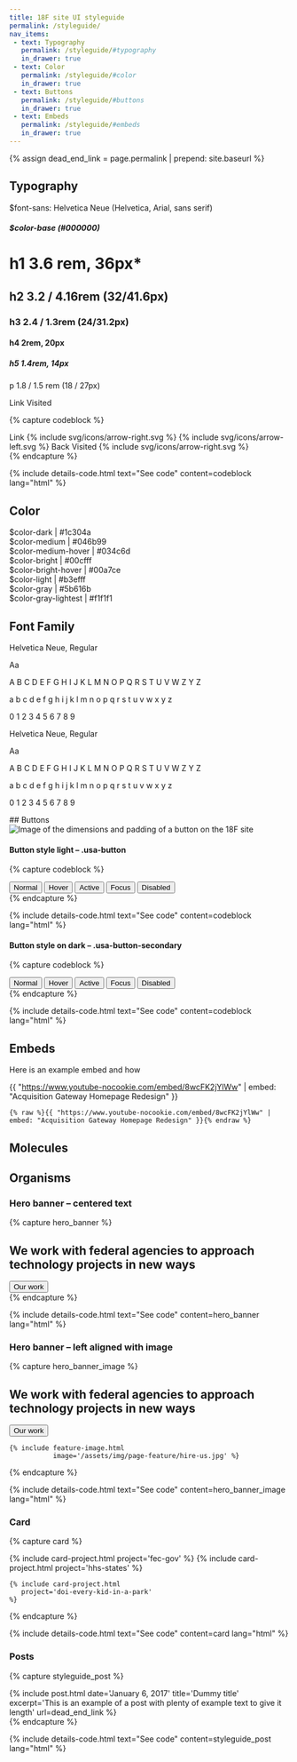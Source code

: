 ```yaml
---
title: 18F site UI styleguide
permalink: /styleguide/
nav_items:
 - text: Typography
   permalink: /styleguide/#typography
   in_drawer: true
 - text: Color
   permalink: /styleguide/#color
   in_drawer: true
 - text: Buttons
   permalink: /styleguide/#buttons
   in_drawer: true
 - text: Embeds
   permalink: /styleguide/#embeds
   in_drawer: true
---
```


{% assign dead_end_link = page.permalink | prepend: site.baseurl %}

## Typography

$font-sans: Helvetica Neue (Helvetica, Arial, sans serif)
##### $color-base (#000000)

# h1 3.6 rem, 36px*
## h2 3.2 / 4.16rem (32/41.6px)
### h3 2.4 / 1.3rem (24/31.2px)
#### h4 2rem, 20px
##### h5 1.4rem, 14px

p 1.8 / 1.5 rem (18 / 27px)

<section class="usa-grid">
  <a> Link </a>
  <a> Visited </a>
</section>

{% capture codeblock %}
<section class="usa-grid">
  <a class="link-arrow-right">
    Link
    {% include svg/icons/arrow-right.svg %}
  </a>
  <a class="link-arrow-left">
    {% include svg/icons/arrow-left.svg %}
    Back
  </a>
  <a class="link-arrow-right visited">
    Visited
    {% include svg/icons/arrow-right.svg %}
  </a>
</section>
{% endcapture %}

{% include details-code.html
   text="See code"
   content=codeblock
   lang="html"
%}

## Color

<section class="usa-grid">
  <div class="color-box-group">
    <div class="color-box cb-dark"></div>
    $color-dark | #1c304a
  </div>
  <div class="color-box-group">
    <div class="color-box cb-medium"></div>
    $color-medium | #046b99
  </div>
  <div class="color-box-group">
    <div class="color-box cb-medium-hover"></div>
    $color-medium-hover | #034c6d
  </div>
  <div class="color-box-group">
    <div class="color-box cb-bright"></div>
    $color-bright | #00cfff
  </div>  
  <div class="color-box-group">
    <div class="color-box cb-bright-hover"></div>
    $color-bright-hover | #00a7ce
  </div>
  <div class="color-box-group">
    <div class="color-box cb-light"></div>
    $color-light | #b3efff
  </div>
  <div class="color-box-group">
    <div class="color-box cb-gray"></div>
    $color-gray | #5b616b
  </div>
  <div class="color-box-group">
    <div class="color-box cb-gray-lightest"></div>
    $color-gray-lightest | #f1f1f1
  </div>
</section>

## Font Family

<section class="usa-grid usa-section">
  <div>
    <p>Helvetica Neue, Regular</p>
    <span> Aa </span>
    <p>A B C D E F G H I J K L M N O P Q R S T U V W Z Y Z</p>
    <p>a b c d e f g h i j k l m n o p q r s t u v w x y z</p>
    <p>0 1 2 3 4 5 6 7 8 9</p>
  </div>
  <div>
    <p>Helvetica Neue, Regular</p>
    <span> Aa </span>
    <p>A B C D E F G H I J K L M N O P Q R S T U V W Z Y Z</p>
    <p>a b c d e f g h i j k l m n o p q r s t u v w x y z</p>
    <p>0 1 2 3 4 5 6 7 8 9</p>
  </div>
</section>
## Buttons
<section class="usa-grid">
<img src="{{ site.baseurl }}/assets/img/styleguide/button-anatomy.png" class="usa-width-one-third" alt="Image of the dimensions and padding of a button on the 18F site" />
</section>

#### Button style light – .usa-button

{% capture codeblock %}
<section class="usa-grid">
  <button class="usa-button">Normal</button>
  <button class="usa-button-hover">Hover</button>
  <button class="usa-button-active">Active</button>
  <button class="usa-button-focus">Focus</button>
  <button class="usa-button-disabled">Disabled</button>
</section>
{% endcapture %}

{% include details-code.html
   text="See code"
   content=codeblock
   lang="html"
%}

#### Button style on dark – .usa-button-secondary

{% capture codeblock %}
<section class="background-dark usa-grid">
  <button class="usa-button usa-button-secondary">Normal</button>
  <button class="usa-button-hover usa-button-secondary">Hover</button>
  <button class="usa-button-active usa-button-secondary">Active</button>
  <button class="usa-button-focus usa-button-secondary">Focus</button>
  <button class="usa-button-disabled usa-button-secondary">Disabled</button>
</section>
{% endcapture %}

{% include details-code.html
   text="See code"
   content=codeblock
   lang="html"
%}

## Embeds

Here is an example embed and how

{{ "https://www.youtube-nocookie.com/embed/8wcFK2jYlWw" | embed: "Acquisition Gateway Homepage Redesign" }}

```liquid
{% raw %}{{ "https://www.youtube-nocookie.com/embed/8wcFK2jYlWw" | embed: "Acquisition Gateway Homepage Redesign" }}{% endraw %}
```

## Molecules

## Organisms

### Hero banner – centered text
{% capture hero_banner %}
<section class="background-dark usa-section">
  <div class="usa-grid content-focus align-center">
    <h2>We work with federal agencies to approach technology projects in new ways</h2>
    <a href="{{ dead_end_link }}"><button class="usa-button usa-button-big usa-button-secondary">Our work</button></a>
  </div>
</section>
{% endcapture %}

{% include details-code.html
   text="See code"
   content=hero_banner
   lang="html"
%}

### Hero banner – left aligned with image
{% capture hero_banner_image %}
<section class="background-dark usa-section">
  <div class="usa-grid content-focus align-center">
    <h2>We work with federal agencies to approach technology projects in new ways</h2>
    <a href="{{ dead_end_link }}"><button class="usa-button usa-button-big usa-button-secondary">Our work</button></a>

    {% include feature-image.html
               image='/assets/img/page-feature/hire-us.jpg' %}
  </div>
</section>
{% endcapture %}

{% include details-code.html
   text="See code"
   content=hero_banner_image
   lang="html"
%}


### Card

{% capture card %}
<section class="usa-grid usa-section">
    {% include card-project.html
       project='fec-gov'
    %}
    {% include card-project.html
       project='hhs-states'
    %}

    {% include card-project.html
       project='doi-every-kid-in-a-park'
    %}
</section>
{% endcapture %}

{% include details-code.html
   text="See code"
   content=card
   lang="html"
%}


### Posts

{% capture styleguide_post %}
  <section class="usa-grid usa-section posts_feature">
  {% include post.html
    date='January 6, 2017'
    title='Dummy title'
    excerpt='This is an example of a post with plenty of example text to give it length'
    url=dead_end_link
  %}
  </section>
{% endcapture %}


{% include details-code.html
   text="See code"
   content=styleguide_post
   lang="html"
%}

